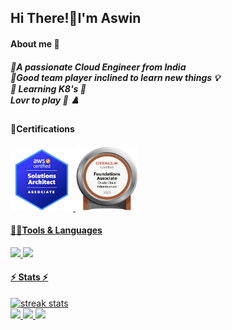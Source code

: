 <h2> Hi There!👋I'm Aswin </h2>

<h4 aling="left">About me 💫 </h4>
<h5 align="left">💠A passionate Cloud Engineer from India <br> 🔆Good team player inclined to learn new things 💡
<br>🏹 Learning K8's 🧊 <br> Lovr to play 🏸 ♟️</h5>
<h4> 🎯Certifications</h4>
  <a href="https://www.credly.com/badges/faea1319-741b-489e-aad7-5898bff37e75/public_url![aws-certified-solutions-architect-associate]">
  <img width="100" height="100" img src="Certs/aws-certified-solutions-architect-associate-114px.png"> 
  </a>
  <a href="https://brm-certview.oracle.com/ords/certview/ScoreReport?ssn=OC4803569&registrationID=58617442">
  <img width="100" height="104" img src="Certs/oracle-cloud-infrastructure-badge.png">  

  <h4>🧑‍🏭Tools & Languages</h4>  <img src="https://skillicons.dev/icons?i=html,vscode,github,gitlab,docker,terraform,aws,azure,ansible,jenkins,maven" />
  <img src="https://skillicons.dev/icons?i=python,prometheus,sentry,grafana,packer" /><br>


<div align=left>
 <h4>⚡ Stats ⚡</h4>
<img width=390 src="https://github-readme-streak-stats-salesp07.vercel.app/?user=aswinkumarsivanandam&count_private=true&theme=react&border_radius=10" alt="streak stats"/>
</div>

  <a href="mailto:aswinkumarsivanandam@gmail.com">
    <img src="https://img.shields.io/badge/Gmail-333333?style=for-the-badge&logo=gmail&logoColor=red" />
  </a>
  <a href="https://www.linkedin.com/in/aswin-kumar-sivanandam-674481ab/" target="_blank">
    <img src="https://img.shields.io/badge/LinkedIn-0077B5?style=for-the-badge&logo=linkedin&logoColor=white" target="_blank" />
  </a>
  <a href="https://github.com/Aswinkumarsivanandam/" target="_blank">
     <img src="https://img.shields.io/badge/Portfolio-FF5722?style=for-the-badge&logo=todoist&logoColor=white" target="_blank" /> 
  </a>

